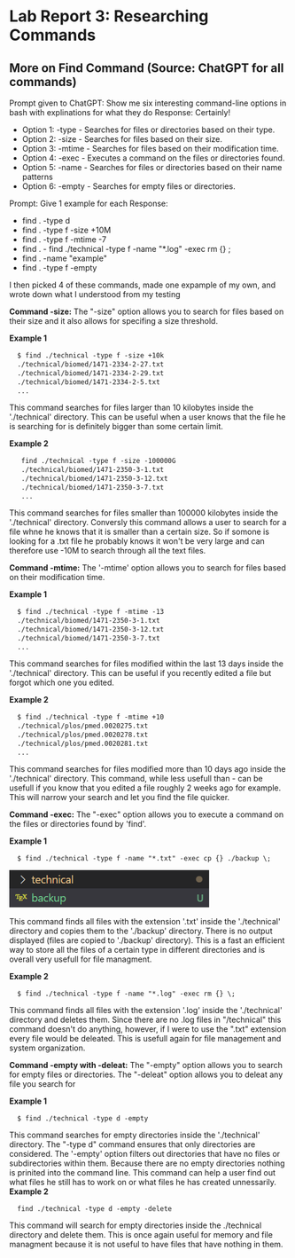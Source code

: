 # Lab Report 3: Researching Commands
## More on Find Command (Source: ChatGPT for all commands)
Prompt given to ChatGPT: Show me six interesting command-line options in bash with explinations for what they do
Response: Certainly! 
- Option 1: -type - Searches for files or directories based on their type.
- Option 2: -size - Searches for files based on their size.
- Option 3: -mtime - Searches for files based on their modification time.
- Option 4: -exec - Executes a command on the files or directories found.
- Option 5: -name - Searches for files or directories based on their name patterns
- Option 6: -empty - Searches for empty files or directories.

Prompt: Give 1 example for each
Response: 
- find . -type d
- find . -type f -size +10M
- find . -type f -mtime -7
- find . - find ./technical -type f -name "*.log" -exec rm {} \;
- find . -name "example"
- find . -type f -empty

I then picked 4 of these commands, made one expample of my own, and wrote down what I understood from my testing

**Command -size:** The "-size" option allows you to search for files based on their size and it also allows for specifing a size threshold.

**Example 1**

```
  $ find ./technical -type f -size +10k
  ./technical/biomed/1471-2334-2-27.txt
  ./technical/biomed/1471-2334-2-29.txt
  ./technical/biomed/1471-2334-2-5.txt
  ...
```
This command searches for files larger than 10 kilobytes inside the './technical' directory. This can be useful when a user knows that the file he is searching for is definitely bigger than some certain limit.

**Example 2**
```
   find ./technical -type f -size -100000G
   ./technical/biomed/1471-2350-3-1.txt
   ./technical/biomed/1471-2350-3-12.txt
   ./technical/biomed/1471-2350-3-7.txt
   ...
```

This command searches for files smaller than 100000 kilobytes inside the './technical' directory. Conversly this command allows a user to search for a file whne he knows that it is smaller than a certain size.  So if somone is looking for a .txt file he probably knows it won't be very large and can therefore use -10M to search through all the text files.

**Command -mtime:** The '-mtime' option allows you to search for files based on their modification time. 

**Example 1**

```
  $ find ./technical -type f -mtime -13
  ./technical/biomed/1471-2350-3-1.txt
  ./technical/biomed/1471-2350-3-12.txt
  ./technical/biomed/1471-2350-3-7.txt
  ...
```
 This command searches for files modified within the last 13 days inside the './technical' directory. This can be useful if you recently edited a file but forgot which one you edited. 
 
**Example 2**
```
  $ find ./technical -type f -mtime +10
  ./technical/plos/pmed.0020275.txt
  ./technical/plos/pmed.0020278.txt
  ./technical/plos/pmed.0020281.txt
  ...
```
This command searches for files modified more than 10 days ago inside the './technical' directory. This command, while less usefull than - can be usefull if you know that you edited a file roughly 2 weeks ago for example. This will narrow your search and let you find the file quicker.

**Command -exec:** The "-exec" option allows you to execute a command on the files or directories found by 'find'.

**Example 1**
```
  $ find ./technical -type f -name "*.txt" -exec cp {} ./backup \;
```
![Image](backup.png)

This command finds all files with the extension '.txt' inside the './technical' directory and copies them to the './backup' directory. There is no output displayed (files are copied to './backup' directory). This is a fast an efficient way to store all the files of a certain type in different directories and is overall very usefull for file managment.

**Example 2**
```
  $ find ./technical -type f -name "*.log" -exec rm {} \;
```
This command finds all files with the extension '.log' inside the './technical' directory and deletes them. Since there are no .log files in "/technical" this command doesn't do anything, however, if I were to use the ".txt" extension every file would be deleated. This is usefull again for file management and system organization. 

**Command -empty with -deleat:** The "-empty" option allows you to search for empty files or directories. The "-deleat" option allows you to deleat any file you search for

**Example 1**
```
  $ find ./technical -type d -empty
```
This command searches for empty directories inside the './technical' directory. The "-type d" command ensures that only directories are considered. The '-empty' option filters out directories that have no files or subdirectories within them. Because there are no empty directories nothing is prinited into the command line. This command can help a user find out what files he still has to work on or what files he has created unnessarily.
**Example 2**
```
  find ./technical -type d -empty -delete
```
This command will search for empty directories inside the ./technical directory and delete them. This is once again useful for memory and file managment because it is not useful to have files that have nothing in them.






  
